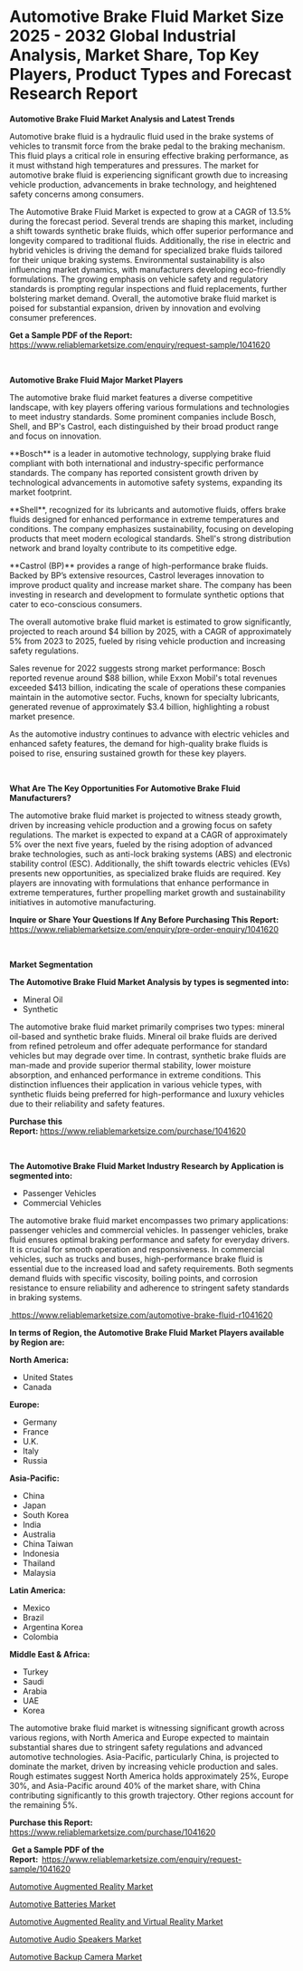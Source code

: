<p><h1>Automotive Brake Fluid Market Size 2025 - 2032 Global Industrial Analysis, Market Share, Top Key Players, Product Types and Forecast Research Report</h1></p><p><strong>Automotive Brake Fluid Market Analysis and Latest Trends</strong></p>
<p><p>Automotive brake fluid is a hydraulic fluid used in the brake systems of vehicles to transmit force from the brake pedal to the braking mechanism. This fluid plays a critical role in ensuring effective braking performance, as it must withstand high temperatures and pressures. The market for automotive brake fluid is experiencing significant growth due to increasing vehicle production, advancements in brake technology, and heightened safety concerns among consumers. </p><p>The Automotive Brake Fluid Market is expected to grow at a CAGR of 13.5% during the forecast period. Several trends are shaping this market, including a shift towards synthetic brake fluids, which offer superior performance and longevity compared to traditional fluids. Additionally, the rise in electric and hybrid vehicles is driving the demand for specialized brake fluids tailored for their unique braking systems. Environmental sustainability is also influencing market dynamics, with manufacturers developing eco-friendly formulations. The growing emphasis on vehicle safety and regulatory standards is prompting regular inspections and fluid replacements, further bolstering market demand. Overall, the automotive brake fluid market is poised for substantial expansion, driven by innovation and evolving consumer preferences.</p></p>
<p><strong>Get a Sample PDF of the Report:&nbsp;</strong> <a href="https://www.reliablemarketsize.com/enquiry/request-sample/1041620?utm_campaign=1895&utm_medium=2&utm_source=Github&utm_content=ia&utm_term=30032025&utm_id=automotive-brake-fluid">https://www.reliablemarketsize.com/enquiry/request-sample/1041620</a></p>
<p>&nbsp;</p>
<p><strong>Automotive Brake Fluid Major Market Players</strong></p>
<p><p>The automotive brake fluid market features a diverse competitive landscape, with key players offering various formulations and technologies to meet industry standards. Some prominent companies include Bosch, Shell, and BP's Castrol, each distinguished by their broad product range and focus on innovation.</p><p>**Bosch** is a leader in automotive technology, supplying brake fluid compliant with both international and industry-specific performance standards. The company has reported consistent growth driven by technological advancements in automotive safety systems, expanding its market footprint.</p><p>**Shell**, recognized for its lubricants and automotive fluids, offers brake fluids designed for enhanced performance in extreme temperatures and conditions. The company emphasizes sustainability, focusing on developing products that meet modern ecological standards. Shell's strong distribution network and brand loyalty contribute to its competitive edge.</p><p>**Castrol (BP)** provides a range of high-performance brake fluids. Backed by BP’s extensive resources, Castrol leverages innovation to improve product quality and increase market share. The company has been investing in research and development to formulate synthetic options that cater to eco-conscious consumers.</p><p>The overall automotive brake fluid market is estimated to grow significantly, projected to reach around $4 billion by 2025, with a CAGR of approximately 5% from 2023 to 2025, fueled by rising vehicle production and increasing safety regulations.</p><p>Sales revenue for 2022 suggests strong market performance: Bosch reported revenue around $88 billion, while Exxon Mobil's total revenues exceeded $413 billion, indicating the scale of operations these companies maintain in the automotive sector. Fuchs, known for specialty lubricants, generated revenue of approximately $3.4 billion, highlighting a robust market presence.</p><p>As the automotive industry continues to advance with electric vehicles and enhanced safety features, the demand for high-quality brake fluids is poised to rise, ensuring sustained growth for these key players.</p></p>
<p>&nbsp;</p>
<p><strong>What Are The Key Opportunities For Automotive Brake Fluid Manufacturers?</strong></p>
<p><p>The automotive brake fluid market is projected to witness steady growth, driven by increasing vehicle production and a growing focus on safety regulations. The market is expected to expand at a CAGR of approximately 5% over the next five years, fueled by the rising adoption of advanced brake technologies, such as anti-lock braking systems (ABS) and electronic stability control (ESC). Additionally, the shift towards electric vehicles (EVs) presents new opportunities, as specialized brake fluids are required. Key players are innovating with formulations that enhance performance in extreme temperatures, further propelling market growth and sustainability initiatives in automotive manufacturing.</p></p>
<p><strong>Inquire or Share Your Questions If Any Before Purchasing This Report:</strong> <a href="https://www.reliablemarketsize.com/enquiry/pre-order-enquiry/1041620?utm_campaign=1895&utm_medium=2&utm_source=Github&utm_content=ia&utm_term=30032025&utm_id=automotive-brake-fluid">https://www.reliablemarketsize.com/enquiry/pre-order-enquiry/1041620</a></p>
<p>&nbsp;</p>
<p><strong>Market Segmentation</strong></p>
<p><strong>The Automotive Brake Fluid Market Analysis by types is segmented into:</strong></p>
<p><ul><li>Mineral Oil</li><li>Synthetic</li></ul></p>
<p><p>The automotive brake fluid market primarily comprises two types: mineral oil-based and synthetic brake fluids. Mineral oil brake fluids are derived from refined petroleum and offer adequate performance for standard vehicles but may degrade over time. In contrast, synthetic brake fluids are man-made and provide superior thermal stability, lower moisture absorption, and enhanced performance in extreme conditions. This distinction influences their application in various vehicle types, with synthetic fluids being preferred for high-performance and luxury vehicles due to their reliability and safety features.</p></p>
<p><strong>Purchase this Report:&nbsp;</strong><a href="https://www.reliablemarketsize.com/purchase/1041620?utm_campaign=1895&utm_medium=2&utm_source=Github&utm_content=ia&utm_term=30032025&utm_id=automotive-brake-fluid">https://www.reliablemarketsize.com/purchase/1041620</a></p>
<p>&nbsp;</p>
<p><strong>The Automotive Brake Fluid Market Industry Research by Application is segmented into:</strong></p>
<p><ul><li>Passenger Vehicles</li><li>Commercial Vehicles</li></ul></p>
<p><p>The automotive brake fluid market encompasses two primary applications: passenger vehicles and commercial vehicles. In passenger vehicles, brake fluid ensures optimal braking performance and safety for everyday drivers. It is crucial for smooth operation and responsiveness. In commercial vehicles, such as trucks and buses, high-performance brake fluid is essential due to the increased load and safety requirements. Both segments demand fluids with specific viscosity, boiling points, and corrosion resistance to ensure reliability and adherence to stringent safety standards in braking systems.</p></p>
<p><a href="https://www.reliablemarketsize.com/automotive-brake-fluid-r1041620?utm_campaign=1895&utm_medium=2&utm_source=Github&utm_content=ia&utm_term=30032025&utm_id=automotive-brake-fluid">&nbsp;https://www.reliablemarketsize.com/automotive-brake-fluid-r1041620</a></p>
<p><strong>In terms of Region, the Automotive Brake Fluid Market Players available by Region are:</strong></p>
<p>
    <p> <strong> North America: </strong>
        <ul>
            <li>United States</li>
            <li>Canada</li>
        </ul>
        </p> 
    <p> <strong> Europe: </strong>
        <ul>
            <li>Germany</li>
            <li>France</li>
            <li>U.K.</li>
            <li>Italy</li>
            <li>Russia</li>
        </ul>
        </p> 
    <p> <strong> Asia-Pacific: </strong>
        <ul>
            <li>China</li>
            <li>Japan</li>
            <li>South Korea</li>
            <li>India</li>
            <li>Australia</li>
            <li>China Taiwan</li>
            <li>Indonesia</li>
            <li>Thailand</li>
            <li>Malaysia</li>
        </ul>
        </p> 
    <p> <strong> Latin America: </strong>
        <ul>
            <li>Mexico</li>
            <li>Brazil</li>
            <li>Argentina Korea</li>
            <li>Colombia</li>
        </ul>
        </p> 
    <p> <strong> Middle East & Africa: </strong>
        <ul>
            <li>Turkey</li>
            <li>Saudi</li>
            <li>Arabia</li>
            <li>UAE</li>
            <li>Korea</li>
        </ul>
    </p>
    </p>
<p><p>The automotive brake fluid market is witnessing significant growth across various regions, with North America and Europe expected to maintain substantial shares due to stringent safety regulations and advanced automotive technologies. Asia-Pacific, particularly China, is projected to dominate the market, driven by increasing vehicle production and sales. Rough estimates suggest North America holds approximately 25%, Europe 30%, and Asia-Pacific around 40% of the market share, with China contributing significantly to this growth trajectory. Other regions account for the remaining 5%.</p></p>
<p><strong>Purchase this Report: </strong><a href="https://www.reliablemarketsize.com/purchase/1041620?utm_campaign=1895&utm_medium=2&utm_source=Github&utm_content=ia&utm_term=30032025&utm_id=automotive-brake-fluid">https://www.reliablemarketsize.com/purchase/1041620</a></p>
<p>&nbsp;<strong>Get a Sample PDF of the Report:&nbsp;&nbsp;</strong><a href="https://www.reliablemarketsize.com/enquiry/request-sample/1041620?utm_campaign=1895&utm_medium=2&utm_source=Github&utm_content=ia&utm_term=30032025&utm_id=automotive-brake-fluid">https://www.reliablemarketsize.com/enquiry/request-sample/1041620</a></p>
<p><strong></strong></p>
<p><p><a href="https://github.com/salkidtodo/Market-Research-Report-List-1/blob/main/automotive-augmented-reality-market.md?utm_campaign=1895&utm_medium=2&utm_source=Github&utm_content=ia&utm_term=30032025&utm_id=automotive-brake-fluid">Automotive Augmented Reality Market</a></p><p><a href="https://github.com/diosohusch6x/Market-Research-Report-List-1/blob/main/automotive-batteries-market.md?utm_campaign=1895&utm_medium=2&utm_source=Github&utm_content=ia&utm_term=30032025&utm_id=automotive-brake-fluid">Automotive Batteries Market</a></p><p><a href="https://github.com/ildyduedu/Market-Research-Report-List-1/blob/main/automotive-augmented-reality-and-virtual-reality-market.md?utm_campaign=1895&utm_medium=2&utm_source=Github&utm_content=ia&utm_term=30032025&utm_id=automotive-brake-fluid">Automotive Augmented Reality and Virtual Reality Market</a></p><p><a href="https://github.com/eleussabra/Market-Research-Report-List-1/blob/main/automotive-audio-speakers-market.md?utm_campaign=1895&utm_medium=2&utm_source=Github&utm_content=ia&utm_term=30032025&utm_id=automotive-brake-fluid">Automotive Audio Speakers Market</a></p><p><a href="https://github.com/oduorsarath9/Market-Research-Report-List-1/blob/main/automotive-backup-camera-market.md?utm_campaign=1895&utm_medium=2&utm_source=Github&utm_content=ia&utm_term=30032025&utm_id=automotive-brake-fluid">Automotive Backup Camera Market</a></p></p>